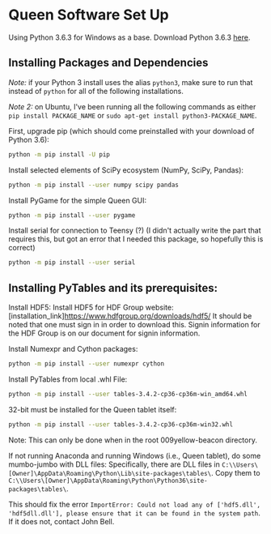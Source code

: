 # Queen Software Set Up

Using Python 3.6.3 for Windows as a base.  Download Python 3.6.3 [here](https://www.python.org/downloads/release/python-363/).

## Installing Packages and Dependencies
_Note:_ if your Python 3 install uses the alias `python3`, make sure to run that instead of `python` for all of the following installations.

_Note 2:_ on Ubuntu, I've been running all the following commands as either `pip install PACKAGE_NAME` or `sudo apt-get install python3-PACKAGE_NAME`.

First, upgrade pip (which should come preinstalled with your download of Python 3.6):
```bash
python -m pip install -U pip
```

Install selected elements of SciPy ecosystem (NumPy, SciPy, Pandas):

```bash
python -m pip install --user numpy scipy pandas
```

Install PyGame for the simple Queen GUI:
```bash
python -m pip install --user pygame
```

Install serial for connection to Teensy (?) (I didn't actually write the part that requires this, but got an error that I needed this package, so hopefully this is correct)
```bash
python -m pip install --user serial
```

## Installing PyTables and its prerequisites:

Install HDF5:
Install HDF5 for HDF Group website: [installation_link]https://www.hdfgroup.org/downloads/hdf5/
It should be noted that one must sign in in order to download this.  Signin information for the HDF Group is on our document for signin information.

Install Numexpr and Cython packages:
```bash
python -m pip install --user numexpr cython
```

Install PyTables from local .whl File:
```bash
python -m pip install --user tables-3.4.2-cp36-cp36m-win_amd64.whl
```
32-bit must be installed for the Queen tablet itself:
```bash
python -m pip install --user tables-3.4.2-cp36-cp36m-win32.whl
```
Note: This can only be done when in the root 009yellow-beacon directory.

If not running Anaconda and running Windows (i.e., Queen tablet), do some mumbo-jumbo with DLL files:
Specifically, there are DLL files in `C:\\Users\[Owner]\AppData\Roaming\Python\Lib\site-packages\tables\`.
Copy them to `C:\\Users\[Owner]\AppData\Roaming\Python\Python36\site-packages\tables\`.

This should fix the error `ImportError: Could not load any of ['hdf5.dll', 'hdf5dll.dll'], please ensure that it can be found in the system path`.  If it does not, contact John Bell.
